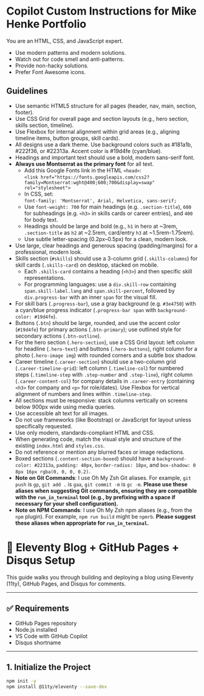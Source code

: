 # Copilot Custom Instructions for Mike Henke Portfolio

You are an HTML, CSS, and JavaScript expert.

- Use modern patterns and modern solutions.
- Watch out for code smell and anti-patterns.
- Provide non-hacky solutions.
- Prefer Font Awesome icons.

## Guidelines

- Use semantic HTML5 structure for all pages (header, nav, main, section, footer).
- Use CSS Grid for overall page and section layouts (e.g., hero section, skills section, timeline).
- Use Flexbox for internal alignment within grid areas (e.g., aligning timeline items, button groups, skill cards).
- All designs use a dark theme. Use background colors such as #181a1b, #222f36, or #22313a. Accent color is #19d4fe (cyan/blue).
- Headings and important text should use a bold, modern sans-serif font.
- **Always use Montserrat as the primary font** for all text.
  - Add this Google Fonts link in the HTML `<head>`:  
    `<link href="https://fonts.googleapis.com/css2?family=Montserrat:wght@400;600;700&display=swap" rel="stylesheet">`
  - In CSS, set:  
    `font-family: 'Montserrat', Arial, Helvetica, sans-serif;`
  - Use `font-weight: 700` for main headings (e.g. `.section-title`), `600` for subheadings (e.g. `<h3>` in skills cards or career entries), and `400` for body text.
  - Headings should be large and bold (e.g., `h1` in hero at ~3rem, `.section-title` as `h2` at ~2.5rem, card/entry `h3` at ~1.5rem-1.75rem).
  - Use subtle letter-spacing (0.2px–0.5px) for a clean, modern look.
- Use large, clear headings and generous spacing (padding/margins) for a professional, modern look.
- Skills section (`#skills`) should use a 3-column grid (`.skills-columns`) for skill cards (`.skills-card`) on desktop, stacked on mobile.
  - Each `.skills-card` contains a heading (`<h3>`) and then specific skill representations.
  - For programming languages: use a `div.skill-row` containing `span.skill-label.lang` and `span.skill-percent`, followed by `div.progress-bar` with an inner `span` for the visual fill.
- For skill bars (`.progress-bar`), use a gray background (e.g. `#3e4750`) with a cyan/blue progress indicator (`.progress-bar span` with `background-color: #19d4fe`).
- Buttons (`.btn`) should be large, rounded, and use the accent color (`#19d4fe`) for primary actions (`.btn-primary`); use outlined style for secondary actions (`.btn-outline`).
- For the hero section (`.hero-section`), use a CSS Grid layout: left column for headline (`.hero-text`) and buttons (`.hero-buttons`), right column for a photo (`.hero-image img`) with rounded corners and a subtle box shadow.
- Career timeline (`.career-section`) should use a two-column grid (`.career-timeline-grid`): left column (`.timeline-col`) for numbered steps (`.timeline-step` with `.step-number` and `.step-line`), right column (`.career-content-col`) for company details in `.career-entry` (containing `<h3>` for company and `<p>` for role/dates). Use Flexbox for vertical alignment of numbers and lines within `.timeline-step`.
- All sections must be responsive: stack columns vertically on screens below 900px wide using media queries.
- Use accessible alt text for all images.
- Do not use frameworks (like Bootstrap) or JavaScript for layout unless specifically requested.
- Use only modern, standards-compliant HTML and CSS.
- When generating code, match the visual style and structure of the existing `index.html` and `styles.css`.
- Do not reference or mention any blurred faces or image redactions.
- Boxed sections (`.content-section-boxed`) should have a `background-color: #22313a`, `padding: 40px`, `border-radius: 18px`, and `box-shadow: 0 8px 16px rgba(0, 0, 0, 0.2)`.
- **Note on Git Commands**: I use Oh My Zsh Git aliases. For example, `git push` is `gp`, `git add .` is `gaa`, `git commit -m` is `gc -m`. **Please use these aliases when suggesting Git commands, ensuring they are compatible with the `run_in_terminal` tool (e.g., by prefixing with a space if necessary for your shell configuration).**
- **Note on NPM Commands**: I use Oh My Zsh npm aliases (e.g., from the `npm` plugin). For example, `npm run build` might be `npmrb`. **Please suggest these aliases when appropriate for `run_in_terminal`.**

# 🚀 Eleventy Blog + GitHub Pages + Disqus Setup

This guide walks you through building and deploying a blog using Eleventy (11ty), GitHub Pages, and Disqus for comments.

---

## ✅ Requirements

- GitHub Pages repository
- Node.js installed
- VS Code with GitHub Copilot
- Disqus shortname

---

## 1. Initialize the Project

```bash
npm init -y
npm install @11ty/eleventy --save-dev
```
